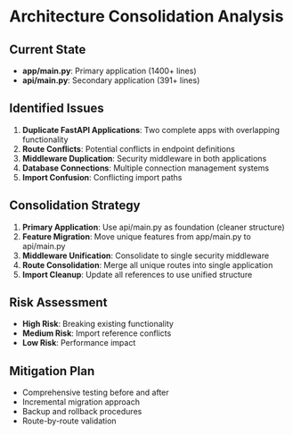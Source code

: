 # Architecture Consolidation Analysis

## Current State
- **app/main.py**: Primary application (1400+ lines)
- **api/main.py**: Secondary application (391+ lines)

## Identified Issues
1. **Duplicate FastAPI Applications**: Two complete apps with overlapping functionality
2. **Route Conflicts**: Potential conflicts in endpoint definitions
3. **Middleware Duplication**: Security middleware in both applications
4. **Database Connections**: Multiple connection management systems
5. **Import Confusion**: Conflicting import paths

## Consolidation Strategy
1. **Primary Application**: Use api/main.py as foundation (cleaner structure)
2. **Feature Migration**: Move unique features from app/main.py to api/main.py
3. **Middleware Unification**: Consolidate to single security middleware
4. **Route Consolidation**: Merge all unique routes into single application
5. **Import Cleanup**: Update all references to use unified structure

## Risk Assessment
- **High Risk**: Breaking existing functionality
- **Medium Risk**: Import reference conflicts
- **Low Risk**: Performance impact

## Mitigation Plan
- Comprehensive testing before and after
- Incremental migration approach
- Backup and rollback procedures
- Route-by-route validation
